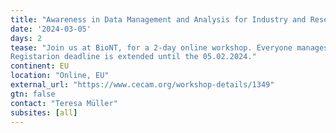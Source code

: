 ```yaml
---
title: "Awareness in Data Management and Analysis for Industry and Research"
date: '2024-03-05'
days: 2
tease: "Join us at BioNT, for a 2-day online workshop. Everyone manages their data, but the question is, how well? In this two-day workshop, you will learn how to manage your data properly to make it reusable in the long term, to make your analyses reproducible, and to make your processes transparent. You will learn the basic concepts of research data management, including the FAIR Data Principles. You will also learn about relevant policies, draft a data management plan and learn about the use and benefits of electronic lab notebooks. By the end of this workshop, you will also be able to make your computational results trustworthy and reproducible.
Registarion deadline is extended until the 05.02.2024."
continent: EU
location: "Online, EU"
external_url: "https://www.cecam.org/workshop-details/1349"
gtn: false
contact: "Teresa Müller"
subsites: [all]
---
```

